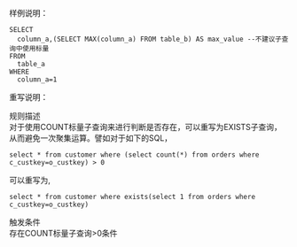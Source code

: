 样例说明：

```
SELECT 
  column_a,(SELECT MAX(column_a) FROM table_b) AS max_value --不建议子查询中使用标量
FROM 
  table_a
WHERE
  column_a=1
```

重写说明：

规则描述  
对于使用COUNT标量子查询来进行判断是否存在，可以重写为EXISTS子查询，从而避免一次聚集运算。譬如对于如下的SQL，
```
select * from customer where (select count(*) from orders where c_custkey=o_custkey) > 0
```
可以重写为,
```
select * from customer where exists(select 1 from orders where c_custkey=o_custkey)
```

触发条件  
存在COUNT标量子查询>0条件
